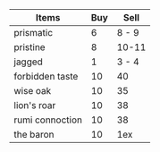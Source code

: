 Items | Buy | Sell
--- | --- | ---
prismatic | 6 | 8 - 9
pristine | 8 | 10-11
jagged | 1 | 3 - 4
forbidden taste | 10 | 40
wise oak | 10 | 35
lion's roar | 10 | 38
rumi connoction | 10 | 38
the baron | 10 | 1ex

